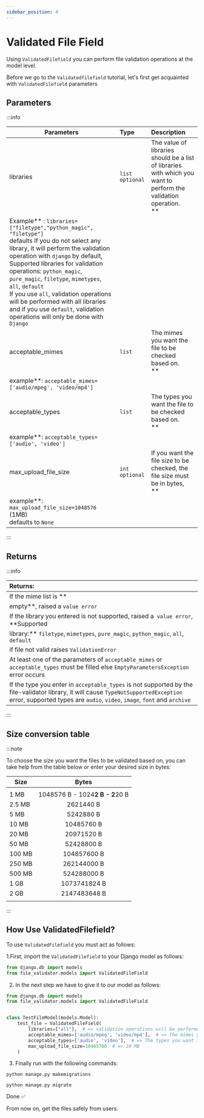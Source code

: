 ```yaml
---
sidebar_position: 4
---
```


# Validated File Field

Using `ValidatedFilefield` you can perform file validation operations at the model level.

Before we go to the `Validatedfilefield` tutorial, let's first get acquainted with `ValidatedFilefield` parameters

## Parameters

:::info

| Parameters           | Type                        | Description                                                                                                                                                                                                                                                                                                                                                                                                                                                                                                                                                                                             |
|----------------------|:----------------------------|:--------------------------------------------------------------------------------------------------------------------------------------------------------------------------------------------------------------------------------------------------------------------------------------------------------------------------------------------------------------------------------------------------------------------------------------------------------------------------------------------------------------------------------------------------------------------------------------------------------|
| libraries            | `list`  `optional`         | The value of libraries should be a list of libraries with which you want to perform the validation operation. <br/> **
Example** :     `libraries=["filetype","python_magic", "filetype"]` <br/> defaults If you do not select any library, it will perform the validation operation with `django` by default, Supported libraries for validation operations: `python_magic`, `pure_magic`, `filetype`, `mimetypes`, `all`, `default` <br/> If you use `all`, validation operations will be performed with all libraries and if you use `default`, validation operations will only be done with `Django` |
| acceptable_mimes     | `list`                      | The mimes you want the file to be checked based on. <br/> **
example**: `acceptable_mimes=['audio/mpeg', 'video/mp4']`                                                                                                                                                                                                                                                                                                                                                                                                                                                                                   |
| acceptable_types     | `list`                      | The types you want the file to be checked based on. <br/> **
example**: `acceptable_types=['audio', 'video']`                                                                                                                                                                                                                                                                                                                                                                                                                                                                                   |
| max_upload_file_size | `int`    `optional`         | If you want the file size to be checked, the file size must be in bytes, <br/> **
example**: `max_upload_file_size=1048576`  (1MB) <br/> defaults to `None`                                                                                                                                                                                                                                                                                                                                                                                                                                              |

:::

## Returns

:::info

| Returns:                                                                                                                                                                                                         |
|:-----------------------------------------------------------------------------------------------------------------------------------------------------------------------------------------------------------------|
| If the mime list is **
empty**, raised a `value error`                                                                                                                                                            |
| If the library you entered is not supported, raised a` value error`, <br/> **Supported
library:** `filetype`, `mimetypes`, `pure_magic`, `python_magic`, `all`, `default`                                        |
| if file not valid raises `ValidationError`                                                                                                                                                                       |
| At least one of the parameters of `acceptable_mimes` or `acceptable_types` must be filled else `EmptyParametersException` error occurs                                                                           |
| If the type you enter in `acceptable_types` is not supported by the file-validator library, it will cause `TypeNotSupportedException` error, supported types are `audio`, `video`, `image`, `font` and `archive` |

:::

## Size conversion table

:::note

To choose the size you want the files to be validated based on, you can take help from the table below or enter your
desired size in bytes:

| Size   |              Bytes              |
|--------|:-------------------------------:|
|        |                                 |
| 1 MB   | 1048576 B - 1024**2 B - 2**20 B |
| 2.5 MB |            2621440 B            |
| 5 MB   |            5242880 B            |
| 10 MB  |           10485760 B            |
| 20 MB  |           20971520 B            |
| 50 MB  |           52428800 B            |
| 100 MB |           104857600 B           |
| 250 MB |           262144000 B           |
| 500 MB |           524288000 B           |
| 1 GB   |          1073741824 B           |
| 2 GB   |          2147483648 B           |
|        |                                 |

:::

## How Use ValidatedFilefield?

To use `ValidatedFilefield` you must act as follows:

1.First, import the `ValidatedFilefield` to your Django model as follows:

```python
from django.db import models
from file_validator.models import ValidatedFileField
```

2. In the next step we have to give it to our model as follows:

```python
from django.db import models
from file_validator.models import ValidatedFileField


class TestFileModel(models.Model):
    test_file = ValidatedFileField(
        libraries=["all"],  # => validation operations will be performed with all libraries
        acceptable_mimes=['audio/mpeg', 'video/mp4'],  # => The mimes you want the file to be checked based on.
        acceptable_types=['audio', 'video'],  # => The types you want the file to be checked based on.
        max_upload_file_size=10485760  # => 10 MB
    )
```

3. Finally run with the following commands:

```
python manage.py makemigrations
```

```
python manage.py migrate
```

Done ✅

From now on, get the files safely from users.
